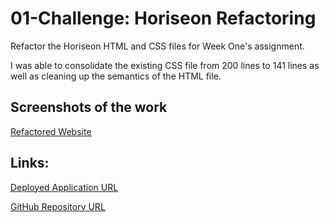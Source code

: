 # 01-Challenge: Horiseon Refactoring
Refactor the Horiseon HTML and CSS files for Week One's assignment.

I was able to consolidate the existing CSS file from 200 lines to 141 lines as well as cleaning up the semantics of the HTML file.

## Screenshots of the work
[Refactored Website](https://vsxrmv.github.i0/01/Challenge-Horiseon-Refactoring/Develop/assets/images/Horiseon_Website.png)

## Links:
[Deployed Application URL](https://vsxrmv.github.io/01-Challenge-Horiseon-Refactoring)

[GitHub Repository URL](https://github.com/vsxrmv/01-Challenge-Horiseon-Refactoring)
